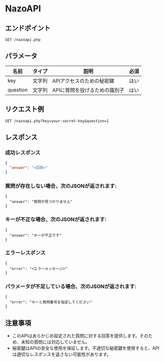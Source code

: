 # NazoAPI

## エンドポイント
`GET /nazoapi.php`

## パラメータ
| 名前      | タイプ   | 説明                        | 必須 |
|-----------|--------|------------------------------------|----------|
| key       | 文字列 | APIアクセスのための秘密鍵      | はい      |
| question  | 文字列 | APIに質問を投げるための識別子   | はい      |

## リクエスト例
```
GET /nazoapi.php?key=your-secret-key&question=1
```

## レスポンス

### 成功レスポンス
```json
{
  "answer": "<回答>"
}
```
### 質問が存在しない場合、次のJSONが返されます:
```
{
  "answer": "質問が見つかりません"
}
```
### キーが不正な場合、次のJSONが返されます:
```
{
  "answer": "キーが不正です"
}
```

### エラーレスポンス
```
{
  "error": "<エラーメッセージ>"
}
```

### パラメータが不足している場合、次のJSONが返されます:
```
{
  "error": "キーと質問番号を指定してください"
}

```
## 注意事項
- このAPIはあらかじめ設定された質問に対する回答を提供します。そのため、未知の質問には対応していません。
- 秘密鍵はAPIの安全な使用を保証します。不適切な秘密鍵を使用すると、APIは適切なレスポンスを返さない可能性があります。


